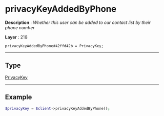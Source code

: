 # privacyKeyAddedByPhone

**Description** : *Whether this user can be added to our contact list by their phone number*

**Layer** : 216

```tl
privacyKeyAddedByPhone#42ffd42b = PrivacyKey;
```

---

## Type

[PrivacyKey](type/PrivacyKey)

---

## Example

```php
$privacyKey = $client->privacyKeyAddedByPhone();
```